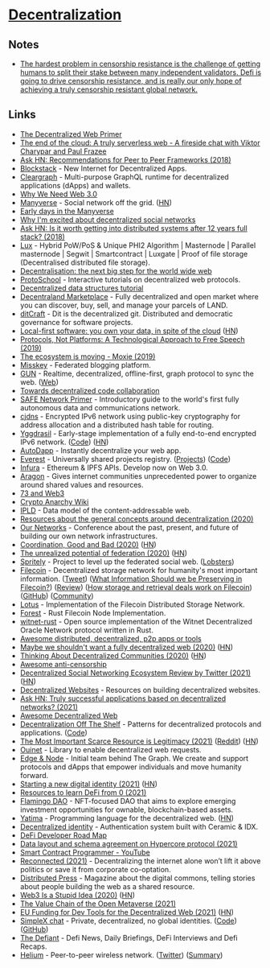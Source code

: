 # [Decentralization](http://en.wikipedia.org/wiki/Decentralization)

## Notes

- [The hardest problem in censorship resistance is the challenge of getting humans to split their stake between many independent validators. Defi is going to drive censorship resistance, and is really our only hope of achieving a truly censorship resistant global network.](https://twitter.com/aeyakovenko/status/1388148048639905792)

## Links

- [The Decentralized Web Primer](https://flyingzumwalt.gitbooks.io/decentralized-web-primer/content/)
- [The end of the cloud: A truly serverless web - A fireside chat with Viktor Charypar and Paul Frazee](https://www.youtube.com/watch?v=YFzr6vSNrrc)
- [Ask HN: Recommendations for Peer to Peer Frameworks (2018)](https://news.ycombinator.com/item?id=16785878)
- [Blockstack](https://blockstack.org/) - New Internet for Decentralized Apps.
- [Cleargraph](https://github.com/dsys/cleargraph) - Multi-purpose GraphQL runtime for decentralized applications (dApps) and wallets.
- [Why We Need Web 3.0](https://breakermag.com/why-we-need-web-3-0/)
- [Manyverse](https://www.manyver.se/) - Social network off the grid. ([HN](https://news.ycombinator.com/item?id=28607995))
- [Early days in the Manyverse](https://staltz.com/early-days-in-the-manyverse.html)
- [Why I'm excited about decentralized social networks](https://tinysubversions.com/notes/decentralized-social-networks/)
- [Ask HN: Is it worth getting into distributed systems after 12 years full stack? (2018)](https://news.ycombinator.com/item?id=18370749)
- [Lux](https://github.com/LUX-Core/lux) - Hybrid PoW/PoS & Unique PHI2 Algorithm | Masternode | Parallel masternode | Segwit | Smartcontract | Luxgate | Proof of file storage (Decentralised distributed file storage).
- [Decentralisation: the next big step for the world wide web](https://www.theguardian.com/technology/2018/sep/08/decentralisation-next-big-step-for-the-world-wide-web-dweb-data-internet-censorship-brewster-kahle)
- [ProtoSchool](https://proto.school/#/) - Interactive tutorials on decentralized web protocols.
- [Decentralized data structures tutorial](https://proto.school/#/data-structures/01)
- [Decentraland Marketplace](https://decentraland.org/) - Fully decentralized and open market where you can discover, buy, sell, and manage your parcels of LAND.
- [ditCraft](https://ditcraft.io/) - Dit is the decentralized git. Distributed and democratic governance for software projects.
- [Local-first software: you own your data, in spite of the cloud](https://blog.acolyer.org/2019/11/20/local-first-software/) ([HN](https://news.ycombinator.com/item?id=21581444))
- [Protocols, Not Platforms: A Technological Approach to Free Speech (2019)](https://knightcolumbia.org/content/protocols-not-platforms-a-technological-approach-to-free-speech)
- [The ecosystem is moving - Moxie (2019)](https://www.youtube.com/watch?v=Nj3YFprqAr8)
- [Misskey](https://github.com/syuilo/misskey) - Federated blogging platform.
- [GUN](https://github.com/amark/gun) - Realtime, decentralized, offline-first, graph protocol to sync the web. ([Web](https://gun.eco/))
- [Towards decentralized code collaboration](https://radicle.xyz/towards-decentralized-code-collaboration.html)
- [SAFE Network Primer](https://primer.safenetwork.org/) - Introductory guide to the world's first fully autonomous data and communications network.
- [cjdns](https://github.com/cjdelisle/cjdns) - Encrypted IPv6 network using public-key cryptography for address allocation and a distributed hash table for routing.
- [Yggdrasil](https://yggdrasil-network.github.io/) - Early-stage implementation of a fully end-to-end encrypted IPv6 network. ([Code](https://github.com/yggdrasil-network/yggdrasil-go)) ([HN](https://news.ycombinator.com/item?id=27577201))
- [AutoDapp](https://github.com/autodapp/autodapp) - Instantly decentralize your web app.
- [Everest](https://everest.link/) - Universally shared projects registry. ([Projects](https://everest.link/projects/)) ([Code](https://github.com/graphprotocol/everest))
- [Infura](https://infura.io/) - Ethereum & IPFS APIs. Develop now on Web 3.0.
- [Aragon](https://aragon.org/) - Gives internet communities unprecedented power to organize around shared values and resources.
- [73 and Web3](https://github.com/sagmom3/73-and-web3)
- [Crypto Anarchy Wiki](https://cryptoanarchy.wiki/)
- [IPLD](https://ipld.io/) - Data model of the content-addressable web.
- [Resources about the general concepts around decentralization (2020)](https://merveilles.town/@jrc03c/104823469834829652)
- [Our Networks](https://ournetworks.ca/) - Conference about the past, present, and future of building our own network infrastructures.
- [Coordination, Good and Bad (2020)](https://vitalik.ca/general/2020/09/11/coordination.html) ([HN](https://news.ycombinator.com/item?id=24449629))
- [The unrealized potential of federation (2020)](https://drewdevault.com/2020/09/20/The-potential-of-federation.html) ([HN](https://news.ycombinator.com/item?id=24534148))
- [Spritely](https://spritelyproject.org/) - Project to level up the federated social web. ([Lobsters](https://lobste.rs/s/whaf2t/spritely))
- [Filecoin](https://filecoin.io/) - Decentralized storage network for humanity's most important information. ([Tweet](https://twitter.com/smdiehl/status/1318143467613192194)) ([What Information Should we be Preserving in Filecoin?](https://blog.archive.org/2020/10/22/what-information-should-we-be-preserving-in-filecoin/)) ([Review](https://www.reddit.com/r/Arweave/comments/m14o0a/disappointed_by_filecoin/)) ([How storage and retrieval deals work on Filecoin](https://filecoin.io/blog/posts/how-storage-and-retrieval-deals-work-on-filecoin/)) ([GitHub](https://github.com/filecoin-project)) ([Community](https://github.com/filecoin-project/community))
- [Lotus](https://github.com/filecoin-project/lotus) - Implementation of the Filecoin Distributed Storage Network.
- [Forest](https://github.com/ChainSafe/forest) - Rust Filecoin Node Implementation.
- [witnet-rust](https://github.com/witnet/witnet-rust) - Open source implementation of the Witnet Decentralized Oracle Network protocol written in Rust.
- [Awesome distributed, decentralized, p2p apps or tools](https://github.com/croqaz/awesome-decentralized)
- [Maybe we shouldn't want a fully decentralized web (2020)](https://withblue.ink/2020/11/12/maybe-we-shouldnt-want-a-fully-decentralized-web.html) ([HN](https://news.ycombinator.com/item?id=25312854))
- [Thinking About Decentralized Communities (2020)](https://gurlic.com/root/thinking-about-decentralized-communities) ([HN](https://news.ycombinator.com/item?id=25409715))
- [Awesome anti-censorship](https://github.com/danoctavian/awesome-anti-censorship)
- [Decentralized Social Networking Ecosystem Review by Twitter (2021)](https://ipfs.io/ipfs/QmdFrru4PyHzXGZztEPnYToBR3QovD7fkC1HSyty22LzfD) ([HN](https://news.ycombinator.com/item?id=25861436))
- [Decentralized Websites](https://github.com/unstoppabledomains/decentralized-websites) - Resources on building decentralized websites.
- [Ask HN: Truly successful applications based on decentralized networks? (2021)](https://news.ycombinator.com/item?id=26206504)
- [Awesome Decentralized Web](https://github.com/gdamdam/awesome-decentralized-web)
- [Decentralization Off The Shelf](https://decentpatterns.xyz/) - Patterns for decentralized protocols and applications. ([Code](https://github.com/simplysecure/dots-patterns))
- [The Most Important Scarce Resource is Legitimacy (2021)](https://vitalik.ca/general/2021/03/23/legitimacy.html) ([Reddit](https://www.reddit.com/r/ethereum/comments/mbph0b/the_most_important_scarce_resource_is_legitimacy/)) ([HN](https://news.ycombinator.com/item?id=26560626))
- [Ouinet](https://github.com/equalitie/ouinet) - Library to enable decentralized web requests.
- [Edge & Node](https://edgeandnode.com/) - Initial team behind The Graph. We create and support protocols and dApps that empower individuals and move humanity forward.
- [Starting a new digital identity (2021)](https://k3tan.com/starting-a-new-digital-identity) ([HN](https://news.ycombinator.com/item?id=26888067))
- [Resources to learn DeFi from 0 (2021)](https://twitter.com/stevegraham/status/1387121989672919040)
- [Flamingo DAO](https://flamingodao.xyz/) - NFT-focused DAO that aims to explore emerging investment opportunities for ownable, blockchain-based assets.
- [Yatima](https://github.com/yatima-inc/yatima) - Programming language for the decentralized web. ([HN](https://news.ycombinator.com/item?id=27425941))
- [Decentralized identity](https://github.com/dabit3/decentralized-identity) - Authentication system built with Ceramic & IDX.
- [DeFi Developer Road Map](https://github.com/OffcierCia/DeFi-Developer-Road-Map)
- [Data layout and schema agreement on Hypercore protocol (2021)](https://paulfrazee.medium.com/data-layout-and-schema-agreement-on-hypercore-protocol-9b84c2c4e38b)
- [Smart Contract Programmer - YouTube](https://www.youtube.com/channel/UCJWh7F3AFyQ_x01VKzr9eyA)
- [Reconnected (2021)](https://reallifemag.com/reconnected/) - Decentralizing the internet alone won’t lift it above politics or save it from corporate co-optation.
- [Distributed Press](https://distributed.press/) - Magazine about the digital commons, telling stories about people building the web as a shared resource.
- [Web3 Is a Stupid Idea (2020)](https://timdaub.github.io/2020/09/08/web3/) ([HN](https://news.ycombinator.com/item?id=28457762))
- [The Value Chain of the Open Metaverse (2021)](https://www.notboring.co/p/the-value-chain-of-the-open-metaverse)
- [EU Funding for Dev Tools for the Decentralized Web (2021)](https://httptoolkit.tech/blog/developer-tools-decentralized-web/) ([HN](https://news.ycombinator.com/item?id=28537841))
- [SimpleX chat](https://simplex.chat/) - Private, decentralized, no global identities. ([Code](https://github.com/simplex-chat/simplex-chat)) ([GitHub](https://github.com/simplex-chat))
- [The Defiant](https://thedefiant.io/) - Defi News, Daily Briefings, DeFi Interviews and Defi Recaps.
- [Helium](https://www.helium.com/) - Peer-to-peer wireless network. ([Twitter](https://twitter.com/helium)) ([Summary](https://twitter.com/MessariCrypto/status/1438512856199139336))
